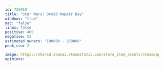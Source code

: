 ```yaml
---
id: 726910
title: "Star Wars: Droid Repair Bay"
windows: "true"
mac: "false"
linux: false
positive: 460
negative: 52
estimated_owners: "100000 - 200000"
peak_ccu: 2

image: https://shared.akamai.steamstatic.com/store_item_assets/steam/apps/726910/header.jpg?t=1671129731
opinions:
---
```

